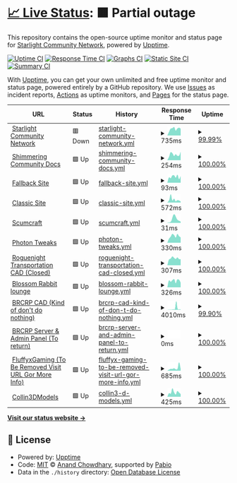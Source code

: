 # [📈 Live Status](https://status.starlightgaming.network/): <!--live status--> **🟧 Partial outage**

This repository contains the open-source uptime monitor and status page for [Starlight Community Network](https://starlightgaming.network), powered by [Upptime](https://github.com/upptime/upptime).

[![Uptime CI](https://github.com/Starlight-Community-Network/Status.starlightgaming.network/workflows/Uptime%20CI/badge.svg)](https://github.com/Starlight-Community-Network/Status.starlightgaming.network/actions?query=workflow%3A%22Uptime+CI%22)
[![Response Time CI](https://github.com/Starlight-Community-Network/Status.starlightgaming.network/workflows/Response%20Time%20CI/badge.svg)](https://github.com/Starlight-Community-Network/Status.starlightgaming.network/actions?query=workflow%3A%22Response+Time+CI%22)
[![Graphs CI](https://github.com/Starlight-Community-Network/Status.starlightgaming.network/workflows/Graphs%20CI/badge.svg)](https://github.com/Starlight-Community-Network/Status.starlightgaming.network/actions?query=workflow%3A%22Graphs+CI%22)
[![Static Site CI](https://github.com/Starlight-Community-Network/Status.starlightgaming.network/workflows/Static%20Site%20CI/badge.svg)](https://github.com/Starlight-Community-Network/Status.starlightgaming.network/actions?query=workflow%3A%22Static+Site+CI%22)
[![Summary CI](https://github.com/Starlight-Community-Network/Status.starlightgaming.network/workflows/Summary%20CI/badge.svg)](https://github.com/Starlight-Community-Network/Status.starlightgaming.network/actions?query=workflow%3A%22Summary+CI%22)

With [Upptime](https://upptime.js.org), you can get your own unlimited and free uptime monitor and status page, powered entirely by a GitHub repository. We use [Issues](https://github.com/Starlight-Community-Network/Status.starlightgaming.network/issues) as incident reports, [Actions](https://github.com/Starlight-Community-Network/Status.starlightgaming.network/actions) as uptime monitors, and [Pages](https://https://status.starlightgaming.network/) for the status page.

<!--start: status pages-->
<!-- This summary is generated by Upptime (https://github.com/upptime/upptime) -->
<!-- Do not edit this manually, your changes will be overwritten -->
<!-- prettier-ignore -->
| URL | Status | History | Response Time | Uptime |
| --- | ------ | ------- | ------------- | ------ |
| <img alt="" src="https://icons.duckduckgo.com/ip3/www.starlightcommunity.network.ico" height="13"> [Starlight Community Network](https://www.starlightcommunity.network) | 🟥 Down | [starlight-community-network.yml](https://github.com/Starlight-Community-Network/SCN-Status/commits/HEAD/history/starlight-community-network.yml) | <details><summary><img alt="Response time graph" src="./graphs/starlight-community-network/response-time-week.png" height="20"> 735ms</summary><br><a href="https://status.starlightcommunity.network/history/starlight-community-network"><img alt="Response time 661" src="https://img.shields.io/endpoint?url=https%3A%2F%2Fraw.githubusercontent.com%2FStarlight-Community-Network%2FSCN-Status%2FHEAD%2Fapi%2Fstarlight-community-network%2Fresponse-time.json"></a><br><a href="https://status.starlightcommunity.network/history/starlight-community-network"><img alt="24-hour response time 762" src="https://img.shields.io/endpoint?url=https%3A%2F%2Fraw.githubusercontent.com%2FStarlight-Community-Network%2FSCN-Status%2FHEAD%2Fapi%2Fstarlight-community-network%2Fresponse-time-day.json"></a><br><a href="https://status.starlightcommunity.network/history/starlight-community-network"><img alt="7-day response time 735" src="https://img.shields.io/endpoint?url=https%3A%2F%2Fraw.githubusercontent.com%2FStarlight-Community-Network%2FSCN-Status%2FHEAD%2Fapi%2Fstarlight-community-network%2Fresponse-time-week.json"></a><br><a href="https://status.starlightcommunity.network/history/starlight-community-network"><img alt="30-day response time 649" src="https://img.shields.io/endpoint?url=https%3A%2F%2Fraw.githubusercontent.com%2FStarlight-Community-Network%2FSCN-Status%2FHEAD%2Fapi%2Fstarlight-community-network%2Fresponse-time-month.json"></a><br><a href="https://status.starlightcommunity.network/history/starlight-community-network"><img alt="1-year response time 661" src="https://img.shields.io/endpoint?url=https%3A%2F%2Fraw.githubusercontent.com%2FStarlight-Community-Network%2FSCN-Status%2FHEAD%2Fapi%2Fstarlight-community-network%2Fresponse-time-year.json"></a></details> | <details><summary><a href="https://status.starlightcommunity.network/history/starlight-community-network">99.99%</a></summary><a href="https://status.starlightcommunity.network/history/starlight-community-network"><img alt="All-time uptime 99.27%" src="https://img.shields.io/endpoint?url=https%3A%2F%2Fraw.githubusercontent.com%2FStarlight-Community-Network%2FSCN-Status%2FHEAD%2Fapi%2Fstarlight-community-network%2Fuptime.json"></a><br><a href="https://status.starlightcommunity.network/history/starlight-community-network"><img alt="24-hour uptime 99.95%" src="https://img.shields.io/endpoint?url=https%3A%2F%2Fraw.githubusercontent.com%2FStarlight-Community-Network%2FSCN-Status%2FHEAD%2Fapi%2Fstarlight-community-network%2Fuptime-day.json"></a><br><a href="https://status.starlightcommunity.network/history/starlight-community-network"><img alt="7-day uptime 99.99%" src="https://img.shields.io/endpoint?url=https%3A%2F%2Fraw.githubusercontent.com%2FStarlight-Community-Network%2FSCN-Status%2FHEAD%2Fapi%2Fstarlight-community-network%2Fuptime-week.json"></a><br><a href="https://status.starlightcommunity.network/history/starlight-community-network"><img alt="30-day uptime 99.98%" src="https://img.shields.io/endpoint?url=https%3A%2F%2Fraw.githubusercontent.com%2FStarlight-Community-Network%2FSCN-Status%2FHEAD%2Fapi%2Fstarlight-community-network%2Fuptime-month.json"></a><br><a href="https://status.starlightcommunity.network/history/starlight-community-network"><img alt="1-year uptime 99.27%" src="https://img.shields.io/endpoint?url=https%3A%2F%2Fraw.githubusercontent.com%2FStarlight-Community-Network%2FSCN-Status%2FHEAD%2Fapi%2Fstarlight-community-network%2Fuptime-year.json"></a></details>
| <img alt="" src="https://icons.duckduckgo.com/ip3/docs.starlightcommunity.network.ico" height="13"> [Shimmering Community Docs](https://docs.starlightcommunity.network/Hub/Overview/) | 🟩 Up | [shimmering-community-docs.yml](https://github.com/Starlight-Community-Network/SCN-Status/commits/HEAD/history/shimmering-community-docs.yml) | <details><summary><img alt="Response time graph" src="./graphs/shimmering-community-docs/response-time-week.png" height="20"> 254ms</summary><br><a href="https://status.starlightcommunity.network/history/shimmering-community-docs"><img alt="Response time 210" src="https://img.shields.io/endpoint?url=https%3A%2F%2Fraw.githubusercontent.com%2FStarlight-Community-Network%2FSCN-Status%2FHEAD%2Fapi%2Fshimmering-community-docs%2Fresponse-time.json"></a><br><a href="https://status.starlightcommunity.network/history/shimmering-community-docs"><img alt="24-hour response time 373" src="https://img.shields.io/endpoint?url=https%3A%2F%2Fraw.githubusercontent.com%2FStarlight-Community-Network%2FSCN-Status%2FHEAD%2Fapi%2Fshimmering-community-docs%2Fresponse-time-day.json"></a><br><a href="https://status.starlightcommunity.network/history/shimmering-community-docs"><img alt="7-day response time 254" src="https://img.shields.io/endpoint?url=https%3A%2F%2Fraw.githubusercontent.com%2FStarlight-Community-Network%2FSCN-Status%2FHEAD%2Fapi%2Fshimmering-community-docs%2Fresponse-time-week.json"></a><br><a href="https://status.starlightcommunity.network/history/shimmering-community-docs"><img alt="30-day response time 210" src="https://img.shields.io/endpoint?url=https%3A%2F%2Fraw.githubusercontent.com%2FStarlight-Community-Network%2FSCN-Status%2FHEAD%2Fapi%2Fshimmering-community-docs%2Fresponse-time-month.json"></a><br><a href="https://status.starlightcommunity.network/history/shimmering-community-docs"><img alt="1-year response time 210" src="https://img.shields.io/endpoint?url=https%3A%2F%2Fraw.githubusercontent.com%2FStarlight-Community-Network%2FSCN-Status%2FHEAD%2Fapi%2Fshimmering-community-docs%2Fresponse-time-year.json"></a></details> | <details><summary><a href="https://status.starlightcommunity.network/history/shimmering-community-docs">100.00%</a></summary><a href="https://status.starlightcommunity.network/history/shimmering-community-docs"><img alt="All-time uptime 94.36%" src="https://img.shields.io/endpoint?url=https%3A%2F%2Fraw.githubusercontent.com%2FStarlight-Community-Network%2FSCN-Status%2FHEAD%2Fapi%2Fshimmering-community-docs%2Fuptime.json"></a><br><a href="https://status.starlightcommunity.network/history/shimmering-community-docs"><img alt="24-hour uptime 100.00%" src="https://img.shields.io/endpoint?url=https%3A%2F%2Fraw.githubusercontent.com%2FStarlight-Community-Network%2FSCN-Status%2FHEAD%2Fapi%2Fshimmering-community-docs%2Fuptime-day.json"></a><br><a href="https://status.starlightcommunity.network/history/shimmering-community-docs"><img alt="7-day uptime 100.00%" src="https://img.shields.io/endpoint?url=https%3A%2F%2Fraw.githubusercontent.com%2FStarlight-Community-Network%2FSCN-Status%2FHEAD%2Fapi%2Fshimmering-community-docs%2Fuptime-week.json"></a><br><a href="https://status.starlightcommunity.network/history/shimmering-community-docs"><img alt="30-day uptime 94.36%" src="https://img.shields.io/endpoint?url=https%3A%2F%2Fraw.githubusercontent.com%2FStarlight-Community-Network%2FSCN-Status%2FHEAD%2Fapi%2Fshimmering-community-docs%2Fuptime-month.json"></a><br><a href="https://status.starlightcommunity.network/history/shimmering-community-docs"><img alt="1-year uptime 94.36%" src="https://img.shields.io/endpoint?url=https%3A%2F%2Fraw.githubusercontent.com%2FStarlight-Community-Network%2FSCN-Status%2FHEAD%2Fapi%2Fshimmering-community-docs%2Fuptime-year.json"></a></details>
| <img alt="" src="https://icons.duckduckgo.com/ip3/fallback.starlightcommunity.network.ico" height="13"> [Fallback Site](https://fallback.starlightcommunity.network) | 🟩 Up | [fallback-site.yml](https://github.com/Starlight-Community-Network/SCN-Status/commits/HEAD/history/fallback-site.yml) | <details><summary><img alt="Response time graph" src="./graphs/fallback-site/response-time-week.png" height="20"> 93ms</summary><br><a href="https://status.starlightcommunity.network/history/fallback-site"><img alt="Response time 105" src="https://img.shields.io/endpoint?url=https%3A%2F%2Fraw.githubusercontent.com%2FStarlight-Community-Network%2FSCN-Status%2FHEAD%2Fapi%2Ffallback-site%2Fresponse-time.json"></a><br><a href="https://status.starlightcommunity.network/history/fallback-site"><img alt="24-hour response time 101" src="https://img.shields.io/endpoint?url=https%3A%2F%2Fraw.githubusercontent.com%2FStarlight-Community-Network%2FSCN-Status%2FHEAD%2Fapi%2Ffallback-site%2Fresponse-time-day.json"></a><br><a href="https://status.starlightcommunity.network/history/fallback-site"><img alt="7-day response time 93" src="https://img.shields.io/endpoint?url=https%3A%2F%2Fraw.githubusercontent.com%2FStarlight-Community-Network%2FSCN-Status%2FHEAD%2Fapi%2Ffallback-site%2Fresponse-time-week.json"></a><br><a href="https://status.starlightcommunity.network/history/fallback-site"><img alt="30-day response time 93" src="https://img.shields.io/endpoint?url=https%3A%2F%2Fraw.githubusercontent.com%2FStarlight-Community-Network%2FSCN-Status%2FHEAD%2Fapi%2Ffallback-site%2Fresponse-time-month.json"></a><br><a href="https://status.starlightcommunity.network/history/fallback-site"><img alt="1-year response time 105" src="https://img.shields.io/endpoint?url=https%3A%2F%2Fraw.githubusercontent.com%2FStarlight-Community-Network%2FSCN-Status%2FHEAD%2Fapi%2Ffallback-site%2Fresponse-time-year.json"></a></details> | <details><summary><a href="https://status.starlightcommunity.network/history/fallback-site">100.00%</a></summary><a href="https://status.starlightcommunity.network/history/fallback-site"><img alt="All-time uptime 100.00%" src="https://img.shields.io/endpoint?url=https%3A%2F%2Fraw.githubusercontent.com%2FStarlight-Community-Network%2FSCN-Status%2FHEAD%2Fapi%2Ffallback-site%2Fuptime.json"></a><br><a href="https://status.starlightcommunity.network/history/fallback-site"><img alt="24-hour uptime 100.00%" src="https://img.shields.io/endpoint?url=https%3A%2F%2Fraw.githubusercontent.com%2FStarlight-Community-Network%2FSCN-Status%2FHEAD%2Fapi%2Ffallback-site%2Fuptime-day.json"></a><br><a href="https://status.starlightcommunity.network/history/fallback-site"><img alt="7-day uptime 100.00%" src="https://img.shields.io/endpoint?url=https%3A%2F%2Fraw.githubusercontent.com%2FStarlight-Community-Network%2FSCN-Status%2FHEAD%2Fapi%2Ffallback-site%2Fuptime-week.json"></a><br><a href="https://status.starlightcommunity.network/history/fallback-site"><img alt="30-day uptime 99.98%" src="https://img.shields.io/endpoint?url=https%3A%2F%2Fraw.githubusercontent.com%2FStarlight-Community-Network%2FSCN-Status%2FHEAD%2Fapi%2Ffallback-site%2Fuptime-month.json"></a><br><a href="https://status.starlightcommunity.network/history/fallback-site"><img alt="1-year uptime 100.00%" src="https://img.shields.io/endpoint?url=https%3A%2F%2Fraw.githubusercontent.com%2FStarlight-Community-Network%2FSCN-Status%2FHEAD%2Fapi%2Ffallback-site%2Fuptime-year.json"></a></details>
| <img alt="" src="https://icons.duckduckgo.com/ip3/classic.starlightcommunity.network.ico" height="13"> [Classic Site](https://classic.starlightcommunity.network) | 🟩 Up | [classic-site.yml](https://github.com/Starlight-Community-Network/SCN-Status/commits/HEAD/history/classic-site.yml) | <details><summary><img alt="Response time graph" src="./graphs/classic-site/response-time-week.png" height="20"> 572ms</summary><br><a href="https://status.starlightcommunity.network/history/classic-site"><img alt="Response time 363" src="https://img.shields.io/endpoint?url=https%3A%2F%2Fraw.githubusercontent.com%2FStarlight-Community-Network%2FSCN-Status%2FHEAD%2Fapi%2Fclassic-site%2Fresponse-time.json"></a><br><a href="https://status.starlightcommunity.network/history/classic-site"><img alt="24-hour response time 221" src="https://img.shields.io/endpoint?url=https%3A%2F%2Fraw.githubusercontent.com%2FStarlight-Community-Network%2FSCN-Status%2FHEAD%2Fapi%2Fclassic-site%2Fresponse-time-day.json"></a><br><a href="https://status.starlightcommunity.network/history/classic-site"><img alt="7-day response time 572" src="https://img.shields.io/endpoint?url=https%3A%2F%2Fraw.githubusercontent.com%2FStarlight-Community-Network%2FSCN-Status%2FHEAD%2Fapi%2Fclassic-site%2Fresponse-time-week.json"></a><br><a href="https://status.starlightcommunity.network/history/classic-site"><img alt="30-day response time 371" src="https://img.shields.io/endpoint?url=https%3A%2F%2Fraw.githubusercontent.com%2FStarlight-Community-Network%2FSCN-Status%2FHEAD%2Fapi%2Fclassic-site%2Fresponse-time-month.json"></a><br><a href="https://status.starlightcommunity.network/history/classic-site"><img alt="1-year response time 363" src="https://img.shields.io/endpoint?url=https%3A%2F%2Fraw.githubusercontent.com%2FStarlight-Community-Network%2FSCN-Status%2FHEAD%2Fapi%2Fclassic-site%2Fresponse-time-year.json"></a></details> | <details><summary><a href="https://status.starlightcommunity.network/history/classic-site">100.00%</a></summary><a href="https://status.starlightcommunity.network/history/classic-site"><img alt="All-time uptime 100.00%" src="https://img.shields.io/endpoint?url=https%3A%2F%2Fraw.githubusercontent.com%2FStarlight-Community-Network%2FSCN-Status%2FHEAD%2Fapi%2Fclassic-site%2Fuptime.json"></a><br><a href="https://status.starlightcommunity.network/history/classic-site"><img alt="24-hour uptime 100.00%" src="https://img.shields.io/endpoint?url=https%3A%2F%2Fraw.githubusercontent.com%2FStarlight-Community-Network%2FSCN-Status%2FHEAD%2Fapi%2Fclassic-site%2Fuptime-day.json"></a><br><a href="https://status.starlightcommunity.network/history/classic-site"><img alt="7-day uptime 100.00%" src="https://img.shields.io/endpoint?url=https%3A%2F%2Fraw.githubusercontent.com%2FStarlight-Community-Network%2FSCN-Status%2FHEAD%2Fapi%2Fclassic-site%2Fuptime-week.json"></a><br><a href="https://status.starlightcommunity.network/history/classic-site"><img alt="30-day uptime 99.98%" src="https://img.shields.io/endpoint?url=https%3A%2F%2Fraw.githubusercontent.com%2FStarlight-Community-Network%2FSCN-Status%2FHEAD%2Fapi%2Fclassic-site%2Fuptime-month.json"></a><br><a href="https://status.starlightcommunity.network/history/classic-site"><img alt="1-year uptime 100.00%" src="https://img.shields.io/endpoint?url=https%3A%2F%2Fraw.githubusercontent.com%2FStarlight-Community-Network%2FSCN-Status%2FHEAD%2Fapi%2Fclassic-site%2Fuptime-year.json"></a></details>
| <img alt="" src="https://static.wixstatic.com/media/2d311a_ff5d4c5be50b4692a391da67869d1b95~mv2.png" height="13"> [Scumcraft](scumcraft.starlightcommunity.net) | 🟩 Up | [scumcraft.yml](https://github.com/Starlight-Community-Network/SCN-Status/commits/HEAD/history/scumcraft.yml) | <details><summary><img alt="Response time graph" src="./graphs/scumcraft/response-time-week.png" height="20"> 31ms</summary><br><a href="https://status.starlightcommunity.network/history/scumcraft"><img alt="Response time 35" src="https://img.shields.io/endpoint?url=https%3A%2F%2Fraw.githubusercontent.com%2FStarlight-Community-Network%2FSCN-Status%2FHEAD%2Fapi%2Fscumcraft%2Fresponse-time.json"></a><br><a href="https://status.starlightcommunity.network/history/scumcraft"><img alt="24-hour response time 11" src="https://img.shields.io/endpoint?url=https%3A%2F%2Fraw.githubusercontent.com%2FStarlight-Community-Network%2FSCN-Status%2FHEAD%2Fapi%2Fscumcraft%2Fresponse-time-day.json"></a><br><a href="https://status.starlightcommunity.network/history/scumcraft"><img alt="7-day response time 31" src="https://img.shields.io/endpoint?url=https%3A%2F%2Fraw.githubusercontent.com%2FStarlight-Community-Network%2FSCN-Status%2FHEAD%2Fapi%2Fscumcraft%2Fresponse-time-week.json"></a><br><a href="https://status.starlightcommunity.network/history/scumcraft"><img alt="30-day response time 31" src="https://img.shields.io/endpoint?url=https%3A%2F%2Fraw.githubusercontent.com%2FStarlight-Community-Network%2FSCN-Status%2FHEAD%2Fapi%2Fscumcraft%2Fresponse-time-month.json"></a><br><a href="https://status.starlightcommunity.network/history/scumcraft"><img alt="1-year response time 35" src="https://img.shields.io/endpoint?url=https%3A%2F%2Fraw.githubusercontent.com%2FStarlight-Community-Network%2FSCN-Status%2FHEAD%2Fapi%2Fscumcraft%2Fresponse-time-year.json"></a></details> | <details><summary><a href="https://status.starlightcommunity.network/history/scumcraft">100.00%</a></summary><a href="https://status.starlightcommunity.network/history/scumcraft"><img alt="All-time uptime 95.09%" src="https://img.shields.io/endpoint?url=https%3A%2F%2Fraw.githubusercontent.com%2FStarlight-Community-Network%2FSCN-Status%2FHEAD%2Fapi%2Fscumcraft%2Fuptime.json"></a><br><a href="https://status.starlightcommunity.network/history/scumcraft"><img alt="24-hour uptime 100.00%" src="https://img.shields.io/endpoint?url=https%3A%2F%2Fraw.githubusercontent.com%2FStarlight-Community-Network%2FSCN-Status%2FHEAD%2Fapi%2Fscumcraft%2Fuptime-day.json"></a><br><a href="https://status.starlightcommunity.network/history/scumcraft"><img alt="7-day uptime 100.00%" src="https://img.shields.io/endpoint?url=https%3A%2F%2Fraw.githubusercontent.com%2FStarlight-Community-Network%2FSCN-Status%2FHEAD%2Fapi%2Fscumcraft%2Fuptime-week.json"></a><br><a href="https://status.starlightcommunity.network/history/scumcraft"><img alt="30-day uptime 100.00%" src="https://img.shields.io/endpoint?url=https%3A%2F%2Fraw.githubusercontent.com%2FStarlight-Community-Network%2FSCN-Status%2FHEAD%2Fapi%2Fscumcraft%2Fuptime-month.json"></a><br><a href="https://status.starlightcommunity.network/history/scumcraft"><img alt="1-year uptime 95.09%" src="https://img.shields.io/endpoint?url=https%3A%2F%2Fraw.githubusercontent.com%2FStarlight-Community-Network%2FSCN-Status%2FHEAD%2Fapi%2Fscumcraft%2Fuptime-year.json"></a></details>
| <img alt="" src="https://icons.duckduckgo.com/ip3/photontweaks.starlightcommunity.net.ico" height="13"> [Photon Tweaks](https://photontweaks.starlightcommunity.net) | 🟩 Up | [photon-tweaks.yml](https://github.com/Starlight-Community-Network/SCN-Status/commits/HEAD/history/photon-tweaks.yml) | <details><summary><img alt="Response time graph" src="./graphs/photon-tweaks/response-time-week.png" height="20"> 330ms</summary><br><a href="https://status.starlightcommunity.network/history/photon-tweaks"><img alt="Response time 333" src="https://img.shields.io/endpoint?url=https%3A%2F%2Fraw.githubusercontent.com%2FStarlight-Community-Network%2FSCN-Status%2FHEAD%2Fapi%2Fphoton-tweaks%2Fresponse-time.json"></a><br><a href="https://status.starlightcommunity.network/history/photon-tweaks"><img alt="24-hour response time 266" src="https://img.shields.io/endpoint?url=https%3A%2F%2Fraw.githubusercontent.com%2FStarlight-Community-Network%2FSCN-Status%2FHEAD%2Fapi%2Fphoton-tweaks%2Fresponse-time-day.json"></a><br><a href="https://status.starlightcommunity.network/history/photon-tweaks"><img alt="7-day response time 330" src="https://img.shields.io/endpoint?url=https%3A%2F%2Fraw.githubusercontent.com%2FStarlight-Community-Network%2FSCN-Status%2FHEAD%2Fapi%2Fphoton-tweaks%2Fresponse-time-week.json"></a><br><a href="https://status.starlightcommunity.network/history/photon-tweaks"><img alt="30-day response time 326" src="https://img.shields.io/endpoint?url=https%3A%2F%2Fraw.githubusercontent.com%2FStarlight-Community-Network%2FSCN-Status%2FHEAD%2Fapi%2Fphoton-tweaks%2Fresponse-time-month.json"></a><br><a href="https://status.starlightcommunity.network/history/photon-tweaks"><img alt="1-year response time 333" src="https://img.shields.io/endpoint?url=https%3A%2F%2Fraw.githubusercontent.com%2FStarlight-Community-Network%2FSCN-Status%2FHEAD%2Fapi%2Fphoton-tweaks%2Fresponse-time-year.json"></a></details> | <details><summary><a href="https://status.starlightcommunity.network/history/photon-tweaks">100.00%</a></summary><a href="https://status.starlightcommunity.network/history/photon-tweaks"><img alt="All-time uptime 100.00%" src="https://img.shields.io/endpoint?url=https%3A%2F%2Fraw.githubusercontent.com%2FStarlight-Community-Network%2FSCN-Status%2FHEAD%2Fapi%2Fphoton-tweaks%2Fuptime.json"></a><br><a href="https://status.starlightcommunity.network/history/photon-tweaks"><img alt="24-hour uptime 100.00%" src="https://img.shields.io/endpoint?url=https%3A%2F%2Fraw.githubusercontent.com%2FStarlight-Community-Network%2FSCN-Status%2FHEAD%2Fapi%2Fphoton-tweaks%2Fuptime-day.json"></a><br><a href="https://status.starlightcommunity.network/history/photon-tweaks"><img alt="7-day uptime 100.00%" src="https://img.shields.io/endpoint?url=https%3A%2F%2Fraw.githubusercontent.com%2FStarlight-Community-Network%2FSCN-Status%2FHEAD%2Fapi%2Fphoton-tweaks%2Fuptime-week.json"></a><br><a href="https://status.starlightcommunity.network/history/photon-tweaks"><img alt="30-day uptime 99.98%" src="https://img.shields.io/endpoint?url=https%3A%2F%2Fraw.githubusercontent.com%2FStarlight-Community-Network%2FSCN-Status%2FHEAD%2Fapi%2Fphoton-tweaks%2Fuptime-month.json"></a><br><a href="https://status.starlightcommunity.network/history/photon-tweaks"><img alt="1-year uptime 100.00%" src="https://img.shields.io/endpoint?url=https%3A%2F%2Fraw.githubusercontent.com%2FStarlight-Community-Network%2FSCN-Status%2FHEAD%2Fapi%2Fphoton-tweaks%2Fuptime-year.json"></a></details>
| <img alt="" src="https://static.wixstatic.com/media/2d311a_3ed098df00c4427e974febe5f3830c59~mv2.png" height="13"> [Roguenight Transportation CAD (Closed)](https://rntcad.starlightcommunity.net) | 🟩 Up | [roguenight-transportation-cad-closed.yml](https://github.com/Starlight-Community-Network/SCN-Status/commits/HEAD/history/roguenight-transportation-cad-closed.yml) | <details><summary><img alt="Response time graph" src="./graphs/roguenight-transportation-cad-closed/response-time-week.png" height="20"> 307ms</summary><br><a href="https://status.starlightcommunity.network/history/roguenight-transportation-cad-closed"><img alt="Response time 305" src="https://img.shields.io/endpoint?url=https%3A%2F%2Fraw.githubusercontent.com%2FStarlight-Community-Network%2FSCN-Status%2FHEAD%2Fapi%2Froguenight-transportation-cad-closed%2Fresponse-time.json"></a><br><a href="https://status.starlightcommunity.network/history/roguenight-transportation-cad-closed"><img alt="24-hour response time 270" src="https://img.shields.io/endpoint?url=https%3A%2F%2Fraw.githubusercontent.com%2FStarlight-Community-Network%2FSCN-Status%2FHEAD%2Fapi%2Froguenight-transportation-cad-closed%2Fresponse-time-day.json"></a><br><a href="https://status.starlightcommunity.network/history/roguenight-transportation-cad-closed"><img alt="7-day response time 307" src="https://img.shields.io/endpoint?url=https%3A%2F%2Fraw.githubusercontent.com%2FStarlight-Community-Network%2FSCN-Status%2FHEAD%2Fapi%2Froguenight-transportation-cad-closed%2Fresponse-time-week.json"></a><br><a href="https://status.starlightcommunity.network/history/roguenight-transportation-cad-closed"><img alt="30-day response time 320" src="https://img.shields.io/endpoint?url=https%3A%2F%2Fraw.githubusercontent.com%2FStarlight-Community-Network%2FSCN-Status%2FHEAD%2Fapi%2Froguenight-transportation-cad-closed%2Fresponse-time-month.json"></a><br><a href="https://status.starlightcommunity.network/history/roguenight-transportation-cad-closed"><img alt="1-year response time 305" src="https://img.shields.io/endpoint?url=https%3A%2F%2Fraw.githubusercontent.com%2FStarlight-Community-Network%2FSCN-Status%2FHEAD%2Fapi%2Froguenight-transportation-cad-closed%2Fresponse-time-year.json"></a></details> | <details><summary><a href="https://status.starlightcommunity.network/history/roguenight-transportation-cad-closed">100.00%</a></summary><a href="https://status.starlightcommunity.network/history/roguenight-transportation-cad-closed"><img alt="All-time uptime 99.99%" src="https://img.shields.io/endpoint?url=https%3A%2F%2Fraw.githubusercontent.com%2FStarlight-Community-Network%2FSCN-Status%2FHEAD%2Fapi%2Froguenight-transportation-cad-closed%2Fuptime.json"></a><br><a href="https://status.starlightcommunity.network/history/roguenight-transportation-cad-closed"><img alt="24-hour uptime 100.00%" src="https://img.shields.io/endpoint?url=https%3A%2F%2Fraw.githubusercontent.com%2FStarlight-Community-Network%2FSCN-Status%2FHEAD%2Fapi%2Froguenight-transportation-cad-closed%2Fuptime-day.json"></a><br><a href="https://status.starlightcommunity.network/history/roguenight-transportation-cad-closed"><img alt="7-day uptime 100.00%" src="https://img.shields.io/endpoint?url=https%3A%2F%2Fraw.githubusercontent.com%2FStarlight-Community-Network%2FSCN-Status%2FHEAD%2Fapi%2Froguenight-transportation-cad-closed%2Fuptime-week.json"></a><br><a href="https://status.starlightcommunity.network/history/roguenight-transportation-cad-closed"><img alt="30-day uptime 99.98%" src="https://img.shields.io/endpoint?url=https%3A%2F%2Fraw.githubusercontent.com%2FStarlight-Community-Network%2FSCN-Status%2FHEAD%2Fapi%2Froguenight-transportation-cad-closed%2Fuptime-month.json"></a><br><a href="https://status.starlightcommunity.network/history/roguenight-transportation-cad-closed"><img alt="1-year uptime 99.99%" src="https://img.shields.io/endpoint?url=https%3A%2F%2Fraw.githubusercontent.com%2FStarlight-Community-Network%2FSCN-Status%2FHEAD%2Fapi%2Froguenight-transportation-cad-closed%2Fuptime-year.json"></a></details>
| <img alt="" src="https://icons.duckduckgo.com/ip3/blossom.starlightcommunity.net.ico" height="13"> [Blossom Rabbit lounge](https://Blossom.starlightcommunity.net) | 🟩 Up | [blossom-rabbit-lounge.yml](https://github.com/Starlight-Community-Network/SCN-Status/commits/HEAD/history/blossom-rabbit-lounge.yml) | <details><summary><img alt="Response time graph" src="./graphs/blossom-rabbit-lounge/response-time-week.png" height="20"> 326ms</summary><br><a href="https://status.starlightcommunity.network/history/blossom-rabbit-lounge"><img alt="Response time 313" src="https://img.shields.io/endpoint?url=https%3A%2F%2Fraw.githubusercontent.com%2FStarlight-Community-Network%2FSCN-Status%2FHEAD%2Fapi%2Fblossom-rabbit-lounge%2Fresponse-time.json"></a><br><a href="https://status.starlightcommunity.network/history/blossom-rabbit-lounge"><img alt="24-hour response time 230" src="https://img.shields.io/endpoint?url=https%3A%2F%2Fraw.githubusercontent.com%2FStarlight-Community-Network%2FSCN-Status%2FHEAD%2Fapi%2Fblossom-rabbit-lounge%2Fresponse-time-day.json"></a><br><a href="https://status.starlightcommunity.network/history/blossom-rabbit-lounge"><img alt="7-day response time 326" src="https://img.shields.io/endpoint?url=https%3A%2F%2Fraw.githubusercontent.com%2FStarlight-Community-Network%2FSCN-Status%2FHEAD%2Fapi%2Fblossom-rabbit-lounge%2Fresponse-time-week.json"></a><br><a href="https://status.starlightcommunity.network/history/blossom-rabbit-lounge"><img alt="30-day response time 313" src="https://img.shields.io/endpoint?url=https%3A%2F%2Fraw.githubusercontent.com%2FStarlight-Community-Network%2FSCN-Status%2FHEAD%2Fapi%2Fblossom-rabbit-lounge%2Fresponse-time-month.json"></a><br><a href="https://status.starlightcommunity.network/history/blossom-rabbit-lounge"><img alt="1-year response time 313" src="https://img.shields.io/endpoint?url=https%3A%2F%2Fraw.githubusercontent.com%2FStarlight-Community-Network%2FSCN-Status%2FHEAD%2Fapi%2Fblossom-rabbit-lounge%2Fresponse-time-year.json"></a></details> | <details><summary><a href="https://status.starlightcommunity.network/history/blossom-rabbit-lounge">100.00%</a></summary><a href="https://status.starlightcommunity.network/history/blossom-rabbit-lounge"><img alt="All-time uptime 99.99%" src="https://img.shields.io/endpoint?url=https%3A%2F%2Fraw.githubusercontent.com%2FStarlight-Community-Network%2FSCN-Status%2FHEAD%2Fapi%2Fblossom-rabbit-lounge%2Fuptime.json"></a><br><a href="https://status.starlightcommunity.network/history/blossom-rabbit-lounge"><img alt="24-hour uptime 100.00%" src="https://img.shields.io/endpoint?url=https%3A%2F%2Fraw.githubusercontent.com%2FStarlight-Community-Network%2FSCN-Status%2FHEAD%2Fapi%2Fblossom-rabbit-lounge%2Fuptime-day.json"></a><br><a href="https://status.starlightcommunity.network/history/blossom-rabbit-lounge"><img alt="7-day uptime 100.00%" src="https://img.shields.io/endpoint?url=https%3A%2F%2Fraw.githubusercontent.com%2FStarlight-Community-Network%2FSCN-Status%2FHEAD%2Fapi%2Fblossom-rabbit-lounge%2Fuptime-week.json"></a><br><a href="https://status.starlightcommunity.network/history/blossom-rabbit-lounge"><img alt="30-day uptime 100.00%" src="https://img.shields.io/endpoint?url=https%3A%2F%2Fraw.githubusercontent.com%2FStarlight-Community-Network%2FSCN-Status%2FHEAD%2Fapi%2Fblossom-rabbit-lounge%2Fuptime-month.json"></a><br><a href="https://status.starlightcommunity.network/history/blossom-rabbit-lounge"><img alt="1-year uptime 99.99%" src="https://img.shields.io/endpoint?url=https%3A%2F%2Fraw.githubusercontent.com%2FStarlight-Community-Network%2FSCN-Status%2FHEAD%2Fapi%2Fblossom-rabbit-lounge%2Fuptime-year.json"></a></details>
| <img alt="" src="https://icons.duckduckgo.com/ip3/brcad.starlightcommunity.net.ico" height="13"> [BRCRP CAD (Kind of don't do nothing)](https://brcad.starlightcommunity.net) | 🟩 Up | [brcrp-cad-kind-of-don-t-do-nothing.yml](https://github.com/Starlight-Community-Network/SCN-Status/commits/HEAD/history/brcrp-cad-kind-of-don-t-do-nothing.yml) | <details><summary><img alt="Response time graph" src="./graphs/brcrp-cad-kind-of-don-t-do-nothing/response-time-week.png" height="20"> 4010ms</summary><br><a href="https://status.starlightcommunity.network/history/brcrp-cad-kind-of-don-t-do-nothing"><img alt="Response time 1522" src="https://img.shields.io/endpoint?url=https%3A%2F%2Fraw.githubusercontent.com%2FStarlight-Community-Network%2FSCN-Status%2FHEAD%2Fapi%2Fbrcrp-cad-kind-of-don-t-do-nothing%2Fresponse-time.json"></a><br><a href="https://status.starlightcommunity.network/history/brcrp-cad-kind-of-don-t-do-nothing"><img alt="24-hour response time 1192" src="https://img.shields.io/endpoint?url=https%3A%2F%2Fraw.githubusercontent.com%2FStarlight-Community-Network%2FSCN-Status%2FHEAD%2Fapi%2Fbrcrp-cad-kind-of-don-t-do-nothing%2Fresponse-time-day.json"></a><br><a href="https://status.starlightcommunity.network/history/brcrp-cad-kind-of-don-t-do-nothing"><img alt="7-day response time 4010" src="https://img.shields.io/endpoint?url=https%3A%2F%2Fraw.githubusercontent.com%2FStarlight-Community-Network%2FSCN-Status%2FHEAD%2Fapi%2Fbrcrp-cad-kind-of-don-t-do-nothing%2Fresponse-time-week.json"></a><br><a href="https://status.starlightcommunity.network/history/brcrp-cad-kind-of-don-t-do-nothing"><img alt="30-day response time 1906" src="https://img.shields.io/endpoint?url=https%3A%2F%2Fraw.githubusercontent.com%2FStarlight-Community-Network%2FSCN-Status%2FHEAD%2Fapi%2Fbrcrp-cad-kind-of-don-t-do-nothing%2Fresponse-time-month.json"></a><br><a href="https://status.starlightcommunity.network/history/brcrp-cad-kind-of-don-t-do-nothing"><img alt="1-year response time 1522" src="https://img.shields.io/endpoint?url=https%3A%2F%2Fraw.githubusercontent.com%2FStarlight-Community-Network%2FSCN-Status%2FHEAD%2Fapi%2Fbrcrp-cad-kind-of-don-t-do-nothing%2Fresponse-time-year.json"></a></details> | <details><summary><a href="https://status.starlightcommunity.network/history/brcrp-cad-kind-of-don-t-do-nothing">99.90%</a></summary><a href="https://status.starlightcommunity.network/history/brcrp-cad-kind-of-don-t-do-nothing"><img alt="All-time uptime 98.09%" src="https://img.shields.io/endpoint?url=https%3A%2F%2Fraw.githubusercontent.com%2FStarlight-Community-Network%2FSCN-Status%2FHEAD%2Fapi%2Fbrcrp-cad-kind-of-don-t-do-nothing%2Fuptime.json"></a><br><a href="https://status.starlightcommunity.network/history/brcrp-cad-kind-of-don-t-do-nothing"><img alt="24-hour uptime 100.00%" src="https://img.shields.io/endpoint?url=https%3A%2F%2Fraw.githubusercontent.com%2FStarlight-Community-Network%2FSCN-Status%2FHEAD%2Fapi%2Fbrcrp-cad-kind-of-don-t-do-nothing%2Fuptime-day.json"></a><br><a href="https://status.starlightcommunity.network/history/brcrp-cad-kind-of-don-t-do-nothing"><img alt="7-day uptime 99.90%" src="https://img.shields.io/endpoint?url=https%3A%2F%2Fraw.githubusercontent.com%2FStarlight-Community-Network%2FSCN-Status%2FHEAD%2Fapi%2Fbrcrp-cad-kind-of-don-t-do-nothing%2Fuptime-week.json"></a><br><a href="https://status.starlightcommunity.network/history/brcrp-cad-kind-of-don-t-do-nothing"><img alt="30-day uptime 95.71%" src="https://img.shields.io/endpoint?url=https%3A%2F%2Fraw.githubusercontent.com%2FStarlight-Community-Network%2FSCN-Status%2FHEAD%2Fapi%2Fbrcrp-cad-kind-of-don-t-do-nothing%2Fuptime-month.json"></a><br><a href="https://status.starlightcommunity.network/history/brcrp-cad-kind-of-don-t-do-nothing"><img alt="1-year uptime 98.09%" src="https://img.shields.io/endpoint?url=https%3A%2F%2Fraw.githubusercontent.com%2FStarlight-Community-Network%2FSCN-Status%2FHEAD%2Fapi%2Fbrcrp-cad-kind-of-don-t-do-nothing%2Fuptime-year.json"></a></details>
| <img alt="" src="https://static.wixstatic.com/media/af0f76_b53a5d44505f43d1baa34c3565a4bd82~mv2.png" height="13"> [BRCRP Server & Admin Panel (To return)](http://brcrp.starlightcommunity.net) | 🟩 Up | [brcrp-server-and-admin-panel-to-return.yml](https://github.com/Starlight-Community-Network/SCN-Status/commits/HEAD/history/brcrp-server-and-admin-panel-to-return.yml) | <details><summary><img alt="Response time graph" src="./graphs/brcrp-server-and-admin-panel-to-return/response-time-week.png" height="20"> 0ms</summary><br><a href="https://status.starlightcommunity.network/history/brcrp-server-and-admin-panel-to-return"><img alt="Response time 0" src="https://img.shields.io/endpoint?url=https%3A%2F%2Fraw.githubusercontent.com%2FStarlight-Community-Network%2FSCN-Status%2FHEAD%2Fapi%2Fbrcrp-server-and-admin-panel-to-return%2Fresponse-time.json"></a><br><a href="https://status.starlightcommunity.network/history/brcrp-server-and-admin-panel-to-return"><img alt="24-hour response time 0" src="https://img.shields.io/endpoint?url=https%3A%2F%2Fraw.githubusercontent.com%2FStarlight-Community-Network%2FSCN-Status%2FHEAD%2Fapi%2Fbrcrp-server-and-admin-panel-to-return%2Fresponse-time-day.json"></a><br><a href="https://status.starlightcommunity.network/history/brcrp-server-and-admin-panel-to-return"><img alt="7-day response time 0" src="https://img.shields.io/endpoint?url=https%3A%2F%2Fraw.githubusercontent.com%2FStarlight-Community-Network%2FSCN-Status%2FHEAD%2Fapi%2Fbrcrp-server-and-admin-panel-to-return%2Fresponse-time-week.json"></a><br><a href="https://status.starlightcommunity.network/history/brcrp-server-and-admin-panel-to-return"><img alt="30-day response time 0" src="https://img.shields.io/endpoint?url=https%3A%2F%2Fraw.githubusercontent.com%2FStarlight-Community-Network%2FSCN-Status%2FHEAD%2Fapi%2Fbrcrp-server-and-admin-panel-to-return%2Fresponse-time-month.json"></a><br><a href="https://status.starlightcommunity.network/history/brcrp-server-and-admin-panel-to-return"><img alt="1-year response time 0" src="https://img.shields.io/endpoint?url=https%3A%2F%2Fraw.githubusercontent.com%2FStarlight-Community-Network%2FSCN-Status%2FHEAD%2Fapi%2Fbrcrp-server-and-admin-panel-to-return%2Fresponse-time-year.json"></a></details> | <details><summary><a href="https://status.starlightcommunity.network/history/brcrp-server-and-admin-panel-to-return">100.00%</a></summary><a href="https://status.starlightcommunity.network/history/brcrp-server-and-admin-panel-to-return"><img alt="All-time uptime 57.14%" src="https://img.shields.io/endpoint?url=https%3A%2F%2Fraw.githubusercontent.com%2FStarlight-Community-Network%2FSCN-Status%2FHEAD%2Fapi%2Fbrcrp-server-and-admin-panel-to-return%2Fuptime.json"></a><br><a href="https://status.starlightcommunity.network/history/brcrp-server-and-admin-panel-to-return"><img alt="24-hour uptime 100.00%" src="https://img.shields.io/endpoint?url=https%3A%2F%2Fraw.githubusercontent.com%2FStarlight-Community-Network%2FSCN-Status%2FHEAD%2Fapi%2Fbrcrp-server-and-admin-panel-to-return%2Fuptime-day.json"></a><br><a href="https://status.starlightcommunity.network/history/brcrp-server-and-admin-panel-to-return"><img alt="7-day uptime 100.00%" src="https://img.shields.io/endpoint?url=https%3A%2F%2Fraw.githubusercontent.com%2FStarlight-Community-Network%2FSCN-Status%2FHEAD%2Fapi%2Fbrcrp-server-and-admin-panel-to-return%2Fuptime-week.json"></a><br><a href="https://status.starlightcommunity.network/history/brcrp-server-and-admin-panel-to-return"><img alt="30-day uptime 100.00%" src="https://img.shields.io/endpoint?url=https%3A%2F%2Fraw.githubusercontent.com%2FStarlight-Community-Network%2FSCN-Status%2FHEAD%2Fapi%2Fbrcrp-server-and-admin-panel-to-return%2Fuptime-month.json"></a><br><a href="https://status.starlightcommunity.network/history/brcrp-server-and-admin-panel-to-return"><img alt="1-year uptime 57.14%" src="https://img.shields.io/endpoint?url=https%3A%2F%2Fraw.githubusercontent.com%2FStarlight-Community-Network%2FSCN-Status%2FHEAD%2Fapi%2Fbrcrp-server-and-admin-panel-to-return%2Fuptime-year.json"></a></details>
| <img alt="" src="https://icons.duckduckgo.com/ip3/fluffyx.starlightgaming.network.ico" height="13"> [FluffyxGaming (To Be Removed Visit URL Gor More Info)](http://fluffyx.starlightgaming.network) | 🟩 Up | [fluffyx-gaming-to-be-removed-visit-url-gor-more-info.yml](https://github.com/Starlight-Community-Network/SCN-Status/commits/HEAD/history/fluffyx-gaming-to-be-removed-visit-url-gor-more-info.yml) | <details><summary><img alt="Response time graph" src="./graphs/fluffyx-gaming-to-be-removed-visit-url-gor-more-info/response-time-week.png" height="20"> 685ms</summary><br><a href="https://status.starlightcommunity.network/history/fluffyx-gaming-to-be-removed-visit-url-gor-more-info"><img alt="Response time 343" src="https://img.shields.io/endpoint?url=https%3A%2F%2Fraw.githubusercontent.com%2FStarlight-Community-Network%2FSCN-Status%2FHEAD%2Fapi%2Ffluffyx-gaming-to-be-removed-visit-url-gor-more-info%2Fresponse-time.json"></a><br><a href="https://status.starlightcommunity.network/history/fluffyx-gaming-to-be-removed-visit-url-gor-more-info"><img alt="24-hour response time 456" src="https://img.shields.io/endpoint?url=https%3A%2F%2Fraw.githubusercontent.com%2FStarlight-Community-Network%2FSCN-Status%2FHEAD%2Fapi%2Ffluffyx-gaming-to-be-removed-visit-url-gor-more-info%2Fresponse-time-day.json"></a><br><a href="https://status.starlightcommunity.network/history/fluffyx-gaming-to-be-removed-visit-url-gor-more-info"><img alt="7-day response time 685" src="https://img.shields.io/endpoint?url=https%3A%2F%2Fraw.githubusercontent.com%2FStarlight-Community-Network%2FSCN-Status%2FHEAD%2Fapi%2Ffluffyx-gaming-to-be-removed-visit-url-gor-more-info%2Fresponse-time-week.json"></a><br><a href="https://status.starlightcommunity.network/history/fluffyx-gaming-to-be-removed-visit-url-gor-more-info"><img alt="30-day response time 397" src="https://img.shields.io/endpoint?url=https%3A%2F%2Fraw.githubusercontent.com%2FStarlight-Community-Network%2FSCN-Status%2FHEAD%2Fapi%2Ffluffyx-gaming-to-be-removed-visit-url-gor-more-info%2Fresponse-time-month.json"></a><br><a href="https://status.starlightcommunity.network/history/fluffyx-gaming-to-be-removed-visit-url-gor-more-info"><img alt="1-year response time 343" src="https://img.shields.io/endpoint?url=https%3A%2F%2Fraw.githubusercontent.com%2FStarlight-Community-Network%2FSCN-Status%2FHEAD%2Fapi%2Ffluffyx-gaming-to-be-removed-visit-url-gor-more-info%2Fresponse-time-year.json"></a></details> | <details><summary><a href="https://status.starlightcommunity.network/history/fluffyx-gaming-to-be-removed-visit-url-gor-more-info">100.00%</a></summary><a href="https://status.starlightcommunity.network/history/fluffyx-gaming-to-be-removed-visit-url-gor-more-info"><img alt="All-time uptime 100.00%" src="https://img.shields.io/endpoint?url=https%3A%2F%2Fraw.githubusercontent.com%2FStarlight-Community-Network%2FSCN-Status%2FHEAD%2Fapi%2Ffluffyx-gaming-to-be-removed-visit-url-gor-more-info%2Fuptime.json"></a><br><a href="https://status.starlightcommunity.network/history/fluffyx-gaming-to-be-removed-visit-url-gor-more-info"><img alt="24-hour uptime 100.00%" src="https://img.shields.io/endpoint?url=https%3A%2F%2Fraw.githubusercontent.com%2FStarlight-Community-Network%2FSCN-Status%2FHEAD%2Fapi%2Ffluffyx-gaming-to-be-removed-visit-url-gor-more-info%2Fuptime-day.json"></a><br><a href="https://status.starlightcommunity.network/history/fluffyx-gaming-to-be-removed-visit-url-gor-more-info"><img alt="7-day uptime 100.00%" src="https://img.shields.io/endpoint?url=https%3A%2F%2Fraw.githubusercontent.com%2FStarlight-Community-Network%2FSCN-Status%2FHEAD%2Fapi%2Ffluffyx-gaming-to-be-removed-visit-url-gor-more-info%2Fuptime-week.json"></a><br><a href="https://status.starlightcommunity.network/history/fluffyx-gaming-to-be-removed-visit-url-gor-more-info"><img alt="30-day uptime 100.00%" src="https://img.shields.io/endpoint?url=https%3A%2F%2Fraw.githubusercontent.com%2FStarlight-Community-Network%2FSCN-Status%2FHEAD%2Fapi%2Ffluffyx-gaming-to-be-removed-visit-url-gor-more-info%2Fuptime-month.json"></a><br><a href="https://status.starlightcommunity.network/history/fluffyx-gaming-to-be-removed-visit-url-gor-more-info"><img alt="1-year uptime 100.00%" src="https://img.shields.io/endpoint?url=https%3A%2F%2Fraw.githubusercontent.com%2FStarlight-Community-Network%2FSCN-Status%2FHEAD%2Fapi%2Ffluffyx-gaming-to-be-removed-visit-url-gor-more-info%2Fuptime-year.json"></a></details>
| <img alt="" src="https://icons.duckduckgo.com/ip3/www.collin3dmodels.com.ico" height="13"> [Collin3DModels](https://www.collin3dmodels.com/) | 🟩 Up | [collin3-d-models.yml](https://github.com/Starlight-Community-Network/SCN-Status/commits/HEAD/history/collin3-d-models.yml) | <details><summary><img alt="Response time graph" src="./graphs/collin3-d-models/response-time-week.png" height="20"> 425ms</summary><br><a href="https://status.starlightcommunity.network/history/collin3-d-models"><img alt="Response time 351" src="https://img.shields.io/endpoint?url=https%3A%2F%2Fraw.githubusercontent.com%2FStarlight-Community-Network%2FSCN-Status%2FHEAD%2Fapi%2Fcollin3-d-models%2Fresponse-time.json"></a><br><a href="https://status.starlightcommunity.network/history/collin3-d-models"><img alt="24-hour response time 263" src="https://img.shields.io/endpoint?url=https%3A%2F%2Fraw.githubusercontent.com%2FStarlight-Community-Network%2FSCN-Status%2FHEAD%2Fapi%2Fcollin3-d-models%2Fresponse-time-day.json"></a><br><a href="https://status.starlightcommunity.network/history/collin3-d-models"><img alt="7-day response time 425" src="https://img.shields.io/endpoint?url=https%3A%2F%2Fraw.githubusercontent.com%2FStarlight-Community-Network%2FSCN-Status%2FHEAD%2Fapi%2Fcollin3-d-models%2Fresponse-time-week.json"></a><br><a href="https://status.starlightcommunity.network/history/collin3-d-models"><img alt="30-day response time 360" src="https://img.shields.io/endpoint?url=https%3A%2F%2Fraw.githubusercontent.com%2FStarlight-Community-Network%2FSCN-Status%2FHEAD%2Fapi%2Fcollin3-d-models%2Fresponse-time-month.json"></a><br><a href="https://status.starlightcommunity.network/history/collin3-d-models"><img alt="1-year response time 351" src="https://img.shields.io/endpoint?url=https%3A%2F%2Fraw.githubusercontent.com%2FStarlight-Community-Network%2FSCN-Status%2FHEAD%2Fapi%2Fcollin3-d-models%2Fresponse-time-year.json"></a></details> | <details><summary><a href="https://status.starlightcommunity.network/history/collin3-d-models">100.00%</a></summary><a href="https://status.starlightcommunity.network/history/collin3-d-models"><img alt="All-time uptime 100.00%" src="https://img.shields.io/endpoint?url=https%3A%2F%2Fraw.githubusercontent.com%2FStarlight-Community-Network%2FSCN-Status%2FHEAD%2Fapi%2Fcollin3-d-models%2Fuptime.json"></a><br><a href="https://status.starlightcommunity.network/history/collin3-d-models"><img alt="24-hour uptime 100.00%" src="https://img.shields.io/endpoint?url=https%3A%2F%2Fraw.githubusercontent.com%2FStarlight-Community-Network%2FSCN-Status%2FHEAD%2Fapi%2Fcollin3-d-models%2Fuptime-day.json"></a><br><a href="https://status.starlightcommunity.network/history/collin3-d-models"><img alt="7-day uptime 100.00%" src="https://img.shields.io/endpoint?url=https%3A%2F%2Fraw.githubusercontent.com%2FStarlight-Community-Network%2FSCN-Status%2FHEAD%2Fapi%2Fcollin3-d-models%2Fuptime-week.json"></a><br><a href="https://status.starlightcommunity.network/history/collin3-d-models"><img alt="30-day uptime 100.00%" src="https://img.shields.io/endpoint?url=https%3A%2F%2Fraw.githubusercontent.com%2FStarlight-Community-Network%2FSCN-Status%2FHEAD%2Fapi%2Fcollin3-d-models%2Fuptime-month.json"></a><br><a href="https://status.starlightcommunity.network/history/collin3-d-models"><img alt="1-year uptime 100.00%" src="https://img.shields.io/endpoint?url=https%3A%2F%2Fraw.githubusercontent.com%2FStarlight-Community-Network%2FSCN-Status%2FHEAD%2Fapi%2Fcollin3-d-models%2Fuptime-year.json"></a></details>

<!--end: status pages-->

[**Visit our status website →**](https://status.starlightgaming.network/)

## 📄 License

- Powered by: [Upptime](https://github.com/upptime/upptime)
- Code: [MIT](./LICENSE) © [Anand Chowdhary](https://anandchowdhary.com), supported by [Pabio](https://pabio.com)
- Data in the `./history` directory: [Open Database License](https://opendatacommons.org/licenses/odbl/1-0/)
